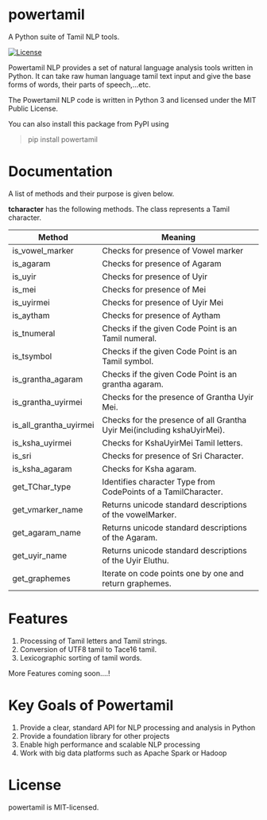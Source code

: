# powertamil
A Python suite of Tamil NLP tools.

[![License](https://img.shields.io/:license-mit-blue.svg)](./LICENSE.md)

Powertamil NLP provides a set of natural language analysis tools written in Python. It can take raw human language tamil text input and give the base forms of words, their parts of speech,...etc.


The Powertamil NLP code is written in Python 3 and licensed under the MIT Public License.


You can also install this package from PyPI using 
>pip install powertamil

# Documentation

A list of methods and their purpose is given below.

**tcharacter** has the following methods. The class represents a Tamil character. 

| Method          		| Meaning                                    							                |
| --------------------| ----------------------------------------------------------------------- |
| is_vowel_marker 		| Checks for presence of Vowel marker        							                |
| is_agaram       		| Checks for presence of Agaram              							                |
| is_uyir         		| Checks for presence of Uyir                							                |
| is_mei          		| Checks for presence of Mei                 							                |
| is_uyirmei      		| Checks for presence of Uyir Mei            							                |
| is_aytham       		| Checks for presence of Aytham              							                |
| is_tnumeral     		| Checks if the given Code Point is an Tamil numeral. 				            | 
| is_tsymbol			    | Checks if the given Code Point is an Tamil symbol.	 		                |
| is_grantha_agaram		| Checks if the given Code Point is an grantha agaram.					          |
| is_grantha_uyirmei	| Checks for the presence of Grantha Uyir Mei. 							              |
| is_all_grantha_uyirmei| Checks for the presence of all Grantha Uyir Mei(including kshaUyirMei).|
| is_ksha_uyirmei		  | Checks for KshaUyirMei Tamil letters.									                   |
| is_sri 				      | Checks for presence of Sri Character.									                   |
| is_ksha_agaram		  | Checks for Ksha agaram.	 											                           |
| get_TChar_type		  | Identifies character Type from CodePoints of a TamilCharacter.  	       |
| get_vmarker_name		| Returns unicode standard descriptions of the vowelMarker.				         |
| get_agaram_name		  | Returns unicode standard descriptions of the Agaram.					           |
| get_uyir_name			  | Returns unicode standard descriptions of the Uyir Eluthu.				         |
| get_graphemes  		  | Iterate on code points one by one and return graphemes.				           |



# Features
1. Processing of Tamil letters and Tamil strings.
2. Conversion of UTF8 tamil to Tace16 tamil.
3. Lexicographic sorting of tamil words.

More Features coming soon....!

# Key Goals of Powertamil
1. Provide a clear, standard API for NLP processing and analysis in Python
2. Provide a foundation library for other projects
3. Enable high performance and scalable NLP processing
4. Work with big data platforms such as Apache Spark or Hadoop

# License

powertamil is MIT-licensed.
